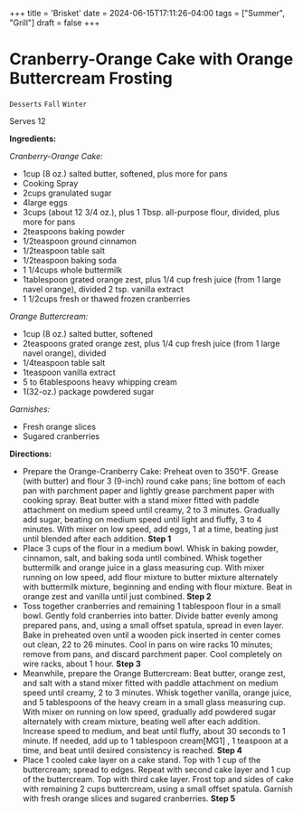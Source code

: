 +++
title = 'Brisket'
date = 2024-06-15T17:11:26-04:00
tags = ["Summer", "Grill"]
draft = false
+++
# Cranberry-Orange Cake with Orange Buttercream Frosting

`Desserts` `Fall` `Winter`

Serves 12

**Ingredients:**

_Cranberry-Orange Cake:_

- 1cup (8 oz.) salted butter, softened, plus more for pans
- Cooking Spray
- 2cups granulated sugar
- 4large eggs
- 3cups (about 12 3/4 oz.), plus 1 Tbsp. all-purpose flour, divided, plus more for pans
- 2teaspoons baking powder
- 1/2teaspoon ground cinnamon
- 1/2teaspoon table salt
- 1/2teaspoon baking soda
- 1 1/4cups whole buttermilk
- 1tablespoon grated orange zest, plus 1/4 cup fresh juice (from 1 large navel orange), divided 2 tsp. vanilla extract
- 1 1/2cups fresh or thawed frozen cranberries

_Orange Buttercream:_

- 1cup (8 oz.) salted butter, softened
- 2teaspoons grated orange zest, plus 1/4 cup fresh juice (from 1 large navel orange), divided
- 1/4teaspoon table salt
- 1teaspoon vanilla extract
- 5 to 6tablespoons heavy whipping cream
- 1(32-oz.) package powdered sugar

_Garnishes:_

- Fresh orange slices
- Sugared cranberries

**Directions:**

- Prepare the Orange-Cranberry Cake: Preheat oven to 350°F. Grease (with butter) and flour 3 (9-inch) round cake pans; line bottom of each pan with parchment paper and lightly grease parchment paper with cooking spray. Beat butter with a stand mixer fitted with paddle attachment on medium speed until creamy, 2 to 3 minutes. Gradually add sugar, beating on medium speed until light and fluffy, 3 to 4 minutes. With mixer on low speed, add eggs, 1 at a time, beating just until blended after each addition.
    **Step 1**
- Place 3 cups of the flour in a medium bowl. Whisk in baking powder, cinnamon, salt, and baking soda until combined. Whisk together buttermilk and orange juice in a glass measuring cup. With mixer running on low speed, add flour mixture to butter mixture alternately with buttermilk mixture, beginning and ending with flour mixture. Beat in orange zest and vanilla until just combined.
    **Step 2**
- Toss together cranberries and remaining 1 tablespoon flour in a small bowl. Gently fold cranberries into batter. Divide batter evenly among prepared pans, and, using a small offset spatula, spread in even layer. Bake in preheated oven until a wooden pick inserted in center comes out clean, 22 to 26 minutes. Cool in pans on wire racks 10 minutes; remove from pans, and discard parchment paper. Cool completely on wire racks, about 1 hour.
    **Step 3**
- Meanwhile, prepare the Orange Buttercream: Beat butter, orange zest, and salt with a stand mixer fitted with paddle attachment on medium speed until creamy, 2 to 3 minutes. Whisk together vanilla, orange juice, and 5 tablespoons of the heavy cream in a small glass measuring cup. With mixer on running on low speed, gradually add powdered sugar alternately with cream mixture, beating well after each addition. Increase speed to medium, and beat until fluffy, about 30 seconds to 1 minute. If needed, add up to 1 tablespoon cream[MG1] , 1 teaspoon at a time, and beat until desired consistency is reached.
    **Step 4**
- Place 1 cooled cake layer on a cake stand. Top with 1 cup of the buttercream; spread to edges. Repeat with second cake layer and 1 cup of the buttercream. Top with third cake layer. Frost top and sides of cake with remaining 2 cups buttercream, using a small offset spatula. Garnish with fresh orange slices and sugared cranberries.
    **Step 5**
